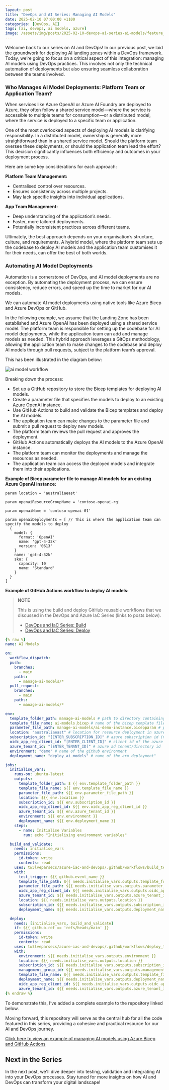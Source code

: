 ```yaml
---
layout: post
title: "DevOps and AI Series: Managing AI Models"
date: 2025-02-10 07:00:00 +1100
categories: [DevOps, AI]
tags: [ai, devops, ai models, azure]
image: /assets/img/posts/2025-02-10-devops-ai-series-ai-models/feature_image.png
---
```


Welcome back to our series on AI and DevOps! In our previous post, we laid the groundwork for deploying AI landing zones within a DevOps framework. Today, we’re going to focus on a critical aspect of this integration: managing AI models using DevOps practices. This involves not only the technical automation of deployments but also ensuring seamless collaboration between the teams involved.

### Who Manages AI Model Deployments: Platform Team or Application Team?

When services like Azure OpenAI or Azure AI Foundry are deployed to Azure, they often follow a shared service model—where the service is accessible to multiple teams for consumption—or a distributed model, where the service is deployed to a specific team or application.

One of the most overlooked aspects of deploying AI models is clarifying responsibility. In a distributed model, ownership is generally more straightforward than in a shared service model. Should the platform team oversee these deployments, or should the application team lead the effort? This decision significantly influences both efficiency and outcomes in your deployment process.

Here are some key considerations for each approach:

**Platform Team Management:**

- Centralised control over resources.
- Ensures consistency across multiple projects.
- May lack specific insights into individual applications.

**App Team Management:**

- Deep understanding of the application’s needs.
- Faster, more tailored deployments.
- Potentially inconsistent practices across different teams.

Ultimately, the best approach depends on your organisation’s structure, culture, and requirements. A hybrid model, where the platform team sets up the codebase to deploy AI models and the application team customises it for their needs, can offer the best of both worlds.

### Automating AI Model Deployments

Automation is a cornerstone of DevOps, and AI model deployments are no exception. By automating the deployment process, we can ensure consistency, reduce errors, and speed up the time to market for our AI models.

We can automate AI model deployments using native tools like Azure Bicep and Azure DevOps or GitHub.

In the following example, we assume that the Landing Zone has been established and Azure OpenAI has been deployed using a shared service model. The platform team is responsible for setting up the codebase for AI model deployments, while the application team can add and manage models as needed. This hybrid approach leverages a GitOps methodology, allowing the application team to make changes to the codebase and deploy AI models through pull requests, subject to the platform team’s approval.

This has been illustrated in the diagram below:

![ai model workflow](../assets/img/posts/2025-02-10-devops-ai-series-ai-models/ai_model_workflow.png)

Breaking down the process:

- Set up a GitHub repository to store the Bicep templates for deploying AI models.
- Create a parameter file that specifies the models to deploy to an existing Azure OpenAI instance.
- Use GitHub Actions to build and validate the Bicep templates and deploy the AI models.
- The application team can make changes to the parameter file and submit a pull request to deploy new models.
- The platform team reviews the pull request and approves the deployment.
- GitHub Actions automatically deploys the AI models to the Azure OpenAI instance.
- The platform team can monitor the deployments and manage the resources as needed.
- The application team can access the deployed models and integrate them into their applications.

**Example of Bicep parameter file to manage AI models for an existing Azure OpenAI instance:**

```
param location = 'australiaeast'

param openaiResourceGroupName = 'contoso-openai-rg'

param openaiName = 'contoso-openai-01'

param openaiDeployments = [ // This is where the application team can specify the models to deploy
  {
    model: {
      format: 'OpenAI'
      name: 'gpt-4-32k'
      version: '0613'
    }
    name: 'gpt-4-32k'
    sku: {
      capacity: 10
      name: 'Standard'
    }
  }
]
```

**Example of GitHub Actions workflow to deploy AI models:**

> **NOTE**
>
> This is using the build and deploy GitHub reusable workflows that we discussed in the DevOps and Azure IaC Series (links to posts below).
>
> - [DevOps and IaC Series: Build](https://azurewithaj.com/posts/azure-iac-devops-series-build/)
> - [DevOps and IaC Series: Deploy](https://azurewithaj.com/posts/azure-iac-devops-series-deploy/)

```yaml
{% raw %}
name: AI Models

on:
  workflow_dispatch:
  push:
    branches:
      - main
    paths:
      - manage-ai-models/*
  pull_request:
    branches:
      - main
    paths:
      - manage-ai-models/*

env:
  template_folder_path: manage-ai-models # path to directory containing bicep template
  template_file_name: ai-models.bicep # name of the bicep template file including extension
  parameter_file_path: manage-ai-models/ai-demo-instance.bicepparam # path to bicep template parameter file
  location: "australiaeast" # location for resource deployment in azure
  subscription_id: "[ENTER_SUBSCRIPTION_ID]" # azure subscription id (not required for management group level deployments)
  oidc_app_reg_client_id: "[ENTER_CLIENT_ID]" # client id of the azure application registration used to authenticate to azure using oidc, refer to https://learn.microsoft.com/en-us/azure/active-directory/develop/workload-identity-federation-create-trust?pivots=identity-wif-apps-methods-azp#github-actions
  azure_tenant_id: "[ENTER_TENANT_ID]" # azure ad tenant/directory id
  environment: "demo" # name of the github environment
  deployment_name: "deploy_ai_models" # name of the arm deployment"

jobs:
  initialise_vars:
    runs-on: ubuntu-latest
    outputs:
      template_folder_path: $ {{ env.template_folder_path }}
      template_file_name: ${{ env.template_file_name }}
      parameter_file_path: ${{ env.parameter_file_path }}
      location: ${{ env.location }}
      subscription_id: ${{ env.subscription_id }}
      oidc_app_reg_client_id: ${{ env.oidc_app_reg_client_id }}
      azure_tenant_id: ${{ env.azure_tenant_id }}
      environment: ${{ env.environment }}
      deployment_name: ${{ env.deployment_name }}
    steps:
      - name: Initialise Variables
        run: echo "Initialising environment variables"

  build_and_validate:
    needs: initialise_vars
    permissions:
      id-token: write
      contents: read
    uses: tw3lveparsecs/azure-iac-and-devops/.github/workflows/build_template.yml@main
    with:
      test_trigger: ${{ github.event_name }}
      template_file_path: ${{ needs.initialise_vars.outputs.template_folder_path }}/${{ needs.initialise_vars.outputs.template_file_name }}
      parameter_file_path: ${{ needs.initialise_vars.outputs.parameter_file_path }}
      oidc_app_reg_client_id: ${{ needs.initialise_vars.outputs.oidc_app_reg_client_id }}
      azure_tenant_id: ${{ needs.initialise_vars.outputs.azure_tenant_id }}
      location: ${{ needs.initialise_vars.outputs.location }}
      subscription_id: ${{ needs.initialise_vars.outputs.subscription_id }}
      deployment_name: ${{ needs.initialise_vars.outputs.deployment_name }}

  deploy:
    needs: [initialise_vars, build_and_validate]
    if: ${{ github.ref == 'refs/heads/main' }}
    permissions:
      id-token: write
      contents: read
    uses: tw3lveparsecs/azure-iac-and-devops/.github/workflows/deploy_template.yml@main
    with:
      environment: ${{ needs.initialise_vars.outputs.environment }}
      location: ${{ needs.initialise_vars.outputs.location }}
      subscription_id: ${{ needs.initialise_vars.outputs.subscription_id }}
      management_group_id: ${{ needs.initialise_vars.outputs.management_group_id }}
      template_file_name: ${{ needs.initialise_vars.outputs.template_file_name }}
      deployment_name: ${{ needs.initialise_vars.outputs.deployment_name }}
      oidc_app_reg_client_id: ${{ needs.initialise_vars.outputs.oidc_app_reg_client_id }}
      azure_tenant_id: ${{ needs.initialise_vars.outputs.azure_tenant_id }}
{% endraw %}
```

To demonstrate this, I’ve added a complete example to the repository linked below.

Moving forward, this repository will serve as the central hub for all the code featured in this series, providing a cohesive and practical resource for our AI and DevOps journey.

[Click here to view an example of managing AI models using Azure Bicep and GitHub Actions](https://github.com/tw3lveparsecs/devops-and-ai/tree/main/manage-ai-models)

## Next in the Series

In the next post, we'll dive deeper into testing, validation and integrating AI into your DevOps processes. Stay tuned for more insights on how AI and DevOps can transform your digital landscape!
